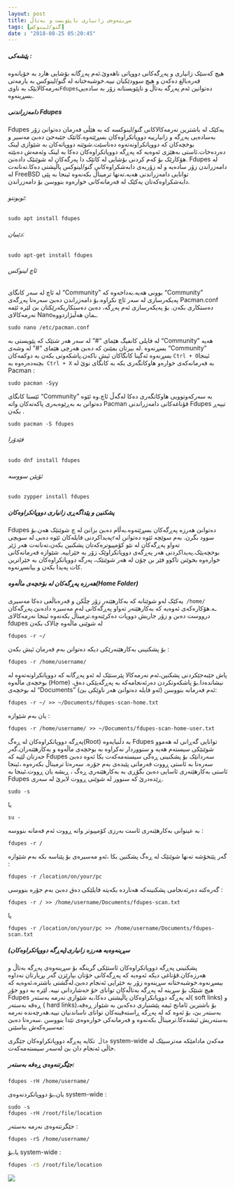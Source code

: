 ```yaml
---
layout: post
title: سڕینەوەی زانیاری ناپێویست و بەتاڵ
tags: [گنو/لینوکس]
date : "2018-08-25 05:20:45"
---
```


##### پێشەکی :

هیچ کەسێک زانیاری و پەڕگەکانی دووپاتی ناهەوێ.ئەم پەڕگانە بۆشایی هارد بە خۆیانەوە قەرەبالغ دەکەن و هیچ سوودێکیان نییە.خوشبەختانە لە گنو/لینوکس بە یارمەتی نەرمەکالایێک بە ناوی` Fdupes `دەتوانین ئەم پەڕگە بەتاڵ‌ و ناپێویستانە زۆر بە سادەیی بسڕینەوە.

##### دامەزراندنی Fdupes

Fdupes یەکێک لە باشترین نەرمەکالاکانی گنو/لینوکسە کە بە هێڵی فەرمان دەتوانێ زۆر بەسادەیی پەڕگە و زانیارییە دووپاتکراوەکان بسڕێتەوە.کاتێک جێبەجێ دەبێ مەسیر و بوخچەکان کە دووپاتکراونەتەوە دەناسێت.شوێنە دووپاتەکان بە شێوازی لینک دەردەخات.ئاستی بەهێزی ئەوەیە کە پەڕگە دووپاتکراوەکان دەکا بە لینک وئەمەش دەبێتە هۆکارێک بۆ کەم کردنی بۆشایی لە کاتێک دا پەرگەکان لە شوێنێک دادەنێ.
Fdupes لە دامەزراندن زۆر سادەیە و لە زۆربەی دابەشکراوەکانی گنو/لینوکس پاڵپشتی دەکا.تەنانەت لە FreeBSD توانایی دامەزراندنی هەیە.تەنها ترمیناڵ بکەنەوە ئینجا بە پێی دابەشکراوەکەتان یەکێک لە فەرمانەکانی خوارەوە بنووسن بۆ دامەزراندن.

###### ئوبونتو:

```shell
sudo apt install fdupes
```

###### دێبیان:

```shell
sudo apt-get install fdupes
```

###### ئاچ لینوکس

لە ئاچ لە سەر کانگای “Community” بوونی هەیە.بەداخەوە کە “Community” پەیکەرسازی لە سەر ئاچ نکراوە.بۆ دامەزراندن دەبێ سەرەتا پەڕگەی Pacman.conf دەستکاری بکەن.
بۆ پەیکەرسازی ئەم پەڕگە، دەبێ دەستکاریکەرێکتان بێ لێرە ئێمە نەرمەکالای Nanoـمان هەڵبژاردووە.

```shell
sudo nano /etc/pacman.conf
```

لە فایلی کانفیگ هێمای “#” لە سەر هەر شتێک کە پێویستی بە “Community” هەیە بسڕنەوە .لە بیرتان بمێنێ کە دەبێ هەرچی هێمای “#” لە وشەی “Community” بسڕنەوە ئەگینا کانگاکان ئیش ناکەن.پاشکەوتی بکەن بە دوکمەکان `Ctrl + O`ئینجا بچنەدەرەوە بە` Ctrl + X`
بە فەرمانەکەی خوارەو هاوکاتگەری بکە بە کانگای نوێ لە Pacman :

```shell
sudo pacman -Syy
```

ئێستا کانگای “Community” بە سەرکەوتوویی هاوکاتگەری دەکا لەگەڵ ئاچ.وە ئێوە دەتوانن بە بەڕێوەبەری پاکەتەکان واتە Pacman قۆناغەکانی دامەزراندنی Fdupes تیپەڕ بکەن .

```shell
sudo pacman -S fdupes
```

###### فێدۆرا

```shell
sudo dnf install fdupes
```

###### ئۆپێن سووسە

```shell
sudo zypper install fdupes
```

##### پشکنین و پێداگەڕی زانیاری دووپاتکراوەکان

Fdupes دەتوانێ هەرزە پەڕگەکان بسڕێتەوە.بەڵام دەبێ بزانێ لە چ شوێنێک هەن.بۆ پەیداکردنی فایلەکان ئێوە دەبی لە سویچی` r `سوود بگرن. بەم سوێچە ئێوە دەتوانن لە تەواو پەڕگەکان لە نێو کۆمپیوترەکەتان پشکنین بکەن،تەنانەت هەر ژێر بوخچەیێک.پەیداکردنی هەر پەڕگەی دووپاتکراوێک زۆر بە خێراییە.
شێوازە فەرمانەکانی خوارەوە بخوێنن تاکوو فێر بن چۆن لە هەر شوێنێک، پەرگە دووپاتکراوەکان بە خێراترین کات پەیدا بکەن و بیانسڕنەوە.

##### هەرزە پەڕگەکان لە بۆخچەی ماڵەوە(Home Folder)

یەکێک لەو شوێنانە کە بەکارهێنەر زۆر چڵکن و قەرەباڵغی دەکا مەسیری` /home/` ـە.هۆکارەکەی ئەوەیە کە بەکارهێنەر تەواو پەڕگەکانی لەم مەسیرە دادەنێ.پەڕگەکان درووست دەبن و زۆر جاریش دووپات دەکرێنەوە.ترمیناڵ‌ بکەنەوە ئینجا نەرمەکالای fdupes لە شوێنی ماڵەوە چالاک بکەن

```shell
fdupes -r ~/
```

بۆ پشکنینی بەکارهێنەرێکی دیکە دەتوانن بەم فەرمان ئیش بکەن :

```shell
fdupes -r /home/username/
```

پاش جێبەجێکردنی پشکنین،ئەم نەرمەکالا پێرستێک لە ئەو پەڕگانە کە دووپاتکراونەتەوە لە بوخچەی ماڵەوە (Home) نیشاندەدا.بۆ پاشکەوتکردن دەرئەنجامەکە بە پەڕگەیێکی دەق، لە بوخچەی “Documents” ئەم فەرمانە بنووسن (ئەو فایلە دەتوانێ هەر ناوێکی بێ):

```shell
fdupes -r ~/ >> ~/Documents/fdupes-scan-home.txt
```

یان بەم شێوازە :

```shell
fdupes -r /home/username/ >> ~/Documents/fdupes-scan-home-user.txt
```

پەڕگە دووپاتکراوەکان لە ڕەگ(Root)
بە دڵنیایەوە Fdupes توانایی گەڕانی لە هەموو شوێنێکی سیستەم هەیە و سنووردار نەکراوە بە بوخچەی ماڵەوە و بەکارهێنەران.گەر حەزتان لێیە کە Fdupes سەردانێک بۆ پشکنینی ڕەگی سیستەمەکەت بکا ئەوە دەبێ سەرەتا بە ئاستی ڕووت فەرمانی پێبدەی بەم جۆرە.
سەرەتا ترمیناڵ بکەرەوە ،ئینجا ئاستی بەکارهێنەری ئاسایی دەبێ بگۆڕی بە بەکارهێنەری ڕەگ ، ڕیشە یان ڕووت.ئینجا بە Fdupes ڕێدەدرێ کە سنوور لە شوێنی ڕووت لابرێ لە سەری.

```shell
sudo -s
```

یا

```shell
su -
```

بە عینوانی بەکارهێنەری ئاست بەرزی کۆمپیوتر واتە ڕووت ئەم فەمانە بنووسە :

```shell
fdupes -r /
```

گەر پێتخۆشە تەنها شوێنێک لە ڕەگ پشکنین بکا ،ئەو مەسیرەی بۆ پێناسە بکە بەم شێوازە :

```shell
fdupes -r /location/on/your/pc
```

گەرەکتە دەرئەنجامی پشکنینەکە هەناردە بکەیتە فایلێکی دەق دەبێ بەم جۆرە بنووسی :

```shell
fdupes -r / >> /home/username/Documents/fdupes-scan.txt
```

یا

```shell
fdupes -r /location/on/your/pc >> /home/username/Documents/fdupes-scan.txt
```

##### سڕینەوەیە هەرزە زانیاری(پەڕگە دووپاتکراوەکان)

پشکنینی پەڕگە دووپاتکراوەکان ئاستێکی گرینگە بۆ سڕینەوەی پەڕگە بەتاڵ و هەرزەکان.قۆناغی دیکە ئەوەیە کە پەڕگەکانی خۆتان بپارێزن گەر بڕیارتان نەداوە بیسڕنەوە.خوشبەختانە سڕینەوە زۆر بە خێرایی ئەنجام دەبێ.لەگشتی باشترە،ئەوەیە کە هیچ شتێک بۆ سڕینە لە پەڕگە بەتاڵەکان توانای خۆ حەشاردانی نییە.
لێرە بە دوو جۆر Fdupes لە پەڕگە دووپاتکراوەکان پاڵپشتی دەکا،بە شێوازی نەرمە بەستەر( soft links) و ڕەقە بەستەر ( hard links)،بۆ باشترین ئامانج ئیمە پێشنیاری دەکەین بە شێواز ڕەقە بەستەر بێ، بۆ ئەوە کە لە پەڕگە ڕاستەقینەکان توانای ناساندنیان نییە.هەرچەندە نەرمە بەستەریش ئیشدەکا.ترمیناڵ‌ بکەنەوە و فەرمانەکی خوارەوەی تێدا بنووسن .سەرەتا دەبێ مەسیرەکەش بناسێنن:

`خاڵ `تکایە پەڕگە دووپاتکراوەکان جێگری system-wide مەکەن مادامێکە مەترسیێک لە حاڵی ئەنجام دان بێ لەسەر سیستەمەکەت.

##### جێگرتنەوەی ڕەقە بەستەر:

```shell
fdupes -rH /home/username/
```

یان،بۆ دووپاتکردنەوەی system-wide :

```shell
sudo -s
fdupes -rH /root/file/location
```

جێگرتنەوەی نەرمە بەستەر :

```shell
fdupes -rS /home/username/
```

یا،بۆ system-wide :

```sh
fdupes -rS /root/file/location
```

 ![](/gnulinux/images/00006.png)